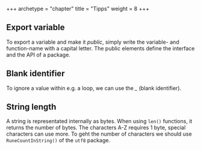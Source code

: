 +++
archetype = "chapter"
title = "Tipps"
weight = 8
+++

## Export variable

To export a variable and make it *public*, simply write the variable- and function-name with a capital letter. The public elements define the interface and the API of a package.

## Blank identifier

To ignore a value within e.g. a loop, we can use the *_* (blank identifier).

## String length

A string is representated internally as bytes. When using `len()` functions, it returns the number of bytes. The characters A-Z requires 1 byte, special characters can use more. To geht the number of characters we should use `RuneCountInString()` of the `utf8` package.
